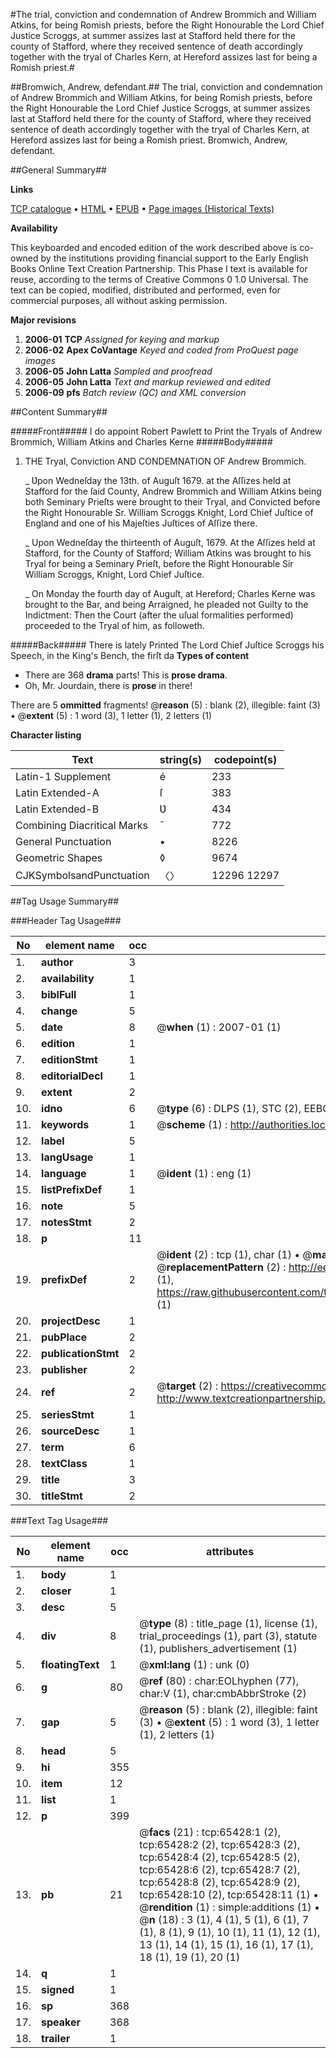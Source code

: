#The trial, conviction and condemnation of Andrew Brommich and William Atkins, for being Romish priests, before the Right Honourable the Lord Chief Justice Scroggs, at summer assizes last at Stafford held there for the county of Stafford, where they received sentence of death accordingly together with the tryal of Charles Kern, at Hereford assizes last for being a Romish priest.#

##Bromwich, Andrew, defendant.##
The trial, conviction and condemnation of Andrew Brommich and William Atkins, for being Romish priests, before the Right Honourable the Lord Chief Justice Scroggs, at summer assizes last at Stafford held there for the county of Stafford, where they received sentence of death accordingly together with the tryal of Charles Kern, at Hereford assizes last for being a Romish priest.
Bromwich, Andrew, defendant.

##General Summary##

**Links**

[TCP catalogue](http://www.ota.ox.ac.uk/tcp/)  • 
[HTML](http://tei.it.ox.ac.uk/tcp/Texts-HTML/free/A63/A63169.html)  • 
[EPUB](http://tei.it.ox.ac.uk/tcp/Texts-EPUB/free/A63/A63169.epub) • 
[Page images (Historical Texts)](https://data.historicaltexts.jisc.ac.uk/view?pubId=eebo-12658015e&pageId=eebo-12658015e-65428-1)

**Availability**

This keyboarded and encoded edition of the
	       work described above is co-owned by the institutions
	       providing financial support to the Early English Books
	       Online Text Creation Partnership. This Phase I text is
	       available for reuse, according to the terms of Creative
	       Commons 0 1.0 Universal. The text can be copied,
	       modified, distributed and performed, even for
	       commercial purposes, all without asking permission.

**Major revisions**

1. __2006-01__ __TCP__ *Assigned for keying and markup*
1. __2006-02__ __Apex CoVantage__ *Keyed and coded from ProQuest page images*
1. __2006-05__ __John Latta__ *Sampled and proofread*
1. __2006-05__ __John Latta__ *Text and markup reviewed and edited*
1. __2006-09__ __pfs__ *Batch review (QC) and XML conversion*

##Content Summary##

#####Front#####
I do appoint Robert Pawlett to Print the Tryals of Andrew Brommich, William Atkins and Charles Kerne
#####Body#####

1. THE Tryal, Conviction AND CONDEMNATION OF Andrew Brommich.

    _ Ʋpon Wedneſday the 13th. of Auguſt 1679. at the Aſſizes held at Stafford for the ſaid County, Andrew Brommich and William Atkins being both Seminary Prieſts were brought to their Tryal, and Convicted before the Right Honourable Sr. William Scroggs Knight, Lord Chief Juſtice of England and one of his Majeſties Juſtices of Aſſize there.

    _ Upon Wedneſday the thirteenth of Auguſt, 1679. At the Aſſizes held at Stafford, for the County of Stafford; William Atkins was brought to his Tryal for being a Seminary Prieſt, before the Right Honourable Sir William Scroggs, Knight, Lord Chief Juſtice.

    _ On Monday the fourth day of Auguſt, at Hereford; Charles Kerne was brought to the Bar, and being Arraigned, he pleaded not Guilty to the Indictment: Then the Court (after the uſual formalities performed) proceeded to the Tryal of him, as followeth.

#####Back#####
There is lately Printed The Lord Chief Juſtice Scroggs his Speech, in the King's Bench, the firſt da
**Types of content**

  * There are 368 **drama** parts! This is **prose drama**.
  * Oh, Mr. Jourdain, there is **prose** in there!

There are 5 **ommitted** fragments! 
 @__reason__ (5) : blank (2), illegible: faint (3)  •  @__extent__ (5) : 1 word (3), 1 letter (1), 2 letters (1)

**Character listing**


|Text|string(s)|codepoint(s)|
|---|---|---|
|Latin-1 Supplement|é|233|
|Latin Extended-A|ſ|383|
|Latin Extended-B|Ʋ|434|
|Combining             Diacritical Marks|̄|772|
|General Punctuation|•|8226|
|Geometric Shapes|◊|9674|
|CJKSymbolsandPunctuation|〈〉|12296 12297|

##Tag Usage Summary##

###Header Tag Usage###

|No|element name|occ|attributes|
|---|---|---|---|
|1.|__author__|3||
|2.|__availability__|1||
|3.|__biblFull__|1||
|4.|__change__|5||
|5.|__date__|8| @__when__ (1) : 2007-01 (1)|
|6.|__edition__|1||
|7.|__editionStmt__|1||
|8.|__editorialDecl__|1||
|9.|__extent__|2||
|10.|__idno__|6| @__type__ (6) : DLPS (1), STC (2), EEBO-CITATION (1), OCLC (1), VID (1)|
|11.|__keywords__|1| @__scheme__ (1) : http://authorities.loc.gov/ (1)|
|12.|__label__|5||
|13.|__langUsage__|1||
|14.|__language__|1| @__ident__ (1) : eng (1)|
|15.|__listPrefixDef__|1||
|16.|__note__|5||
|17.|__notesStmt__|2||
|18.|__p__|11||
|19.|__prefixDef__|2| @__ident__ (2) : tcp (1), char (1)  •  @__matchPattern__ (2) : ([0-9\-]+):([0-9IVX]+) (1), (.+) (1)  •  @__replacementPattern__ (2) : http://eebo.chadwyck.com/downloadtiff?vid=$1&page=$2 (1), https://raw.githubusercontent.com/textcreationpartnership/Texts/master/tcpchars.xml#$1 (1)|
|20.|__projectDesc__|1||
|21.|__pubPlace__|2||
|22.|__publicationStmt__|2||
|23.|__publisher__|2||
|24.|__ref__|2| @__target__ (2) : https://creativecommons.org/publicdomain/zero/1.0/ (1), http://www.textcreationpartnership.org/docs/. (1)|
|25.|__seriesStmt__|1||
|26.|__sourceDesc__|1||
|27.|__term__|6||
|28.|__textClass__|1||
|29.|__title__|3||
|30.|__titleStmt__|2||


###Text Tag Usage###

|No|element name|occ|attributes|
|---|---|---|---|
|1.|__body__|1||
|2.|__closer__|1||
|3.|__desc__|5||
|4.|__div__|8| @__type__ (8) : title_page (1), license (1), trial_proceedings (1), part (3), statute (1), publishers_advertisement (1)|
|5.|__floatingText__|1| @__xml:lang__ (1) : unk (0)|
|6.|__g__|80| @__ref__ (80) : char:EOLhyphen (77), char:V (1), char:cmbAbbrStroke (2)|
|7.|__gap__|5| @__reason__ (5) : blank (2), illegible: faint (3)  •  @__extent__ (5) : 1 word (3), 1 letter (1), 2 letters (1)|
|8.|__head__|5||
|9.|__hi__|355||
|10.|__item__|12||
|11.|__list__|1||
|12.|__p__|399||
|13.|__pb__|21| @__facs__ (21) : tcp:65428:1 (2), tcp:65428:2 (2), tcp:65428:3 (2), tcp:65428:4 (2), tcp:65428:5 (2), tcp:65428:6 (2), tcp:65428:7 (2), tcp:65428:8 (2), tcp:65428:9 (2), tcp:65428:10 (2), tcp:65428:11 (1)  •  @__rendition__ (1) : simple:additions (1)  •  @__n__ (18) : 3 (1), 4 (1), 5 (1), 6 (1), 7 (1), 8 (1), 9 (1), 10 (1), 11 (1), 12 (1), 13 (1), 14 (1), 15 (1), 16 (1), 17 (1), 18 (1), 19 (1), 20 (1)|
|14.|__q__|1||
|15.|__signed__|1||
|16.|__sp__|368||
|17.|__speaker__|368||
|18.|__trailer__|1||
